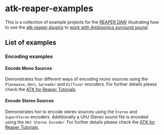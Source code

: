 # atk-reaper-examples

This is a collection of example projects for the [REAPER DAW](http://reaper.fm) illustrating how to use the [atk-reaper plugins](http://www.ambisonictoolkit.net/documentation/reaper/) to [work with Ambisonics surround sound](http://www.ambisonictoolkit.net/documentation/workflow/).

## List of examples

### Encoding examples

#### Encode Mono Sources

Demonstrates four different ways of encoding mono sources using the `Planewave`, `Omni`, `Spreader` and `Diffuser` encoders. For further details please check the [ATK for Reaper Tutorials](http://www.ambisonictoolkit.net/documentation/reaper/tutorials/).

#### Encode Stereo Sources

Demonstrates hor to encode stereo sources using the `Stereo` and `SuperStereo` encoders. Additionally a UHJ Stereo sound file is encoded using the `UHJ Stereo Encoder`. For further details please check the [ATK for Reaper Tutorials](http://www.ambisonictoolkit.net/documentation/reaper/tutorials/).

